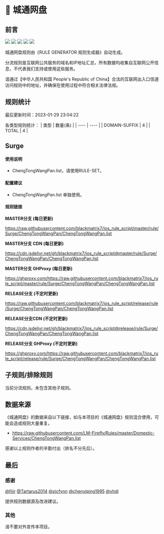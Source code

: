 # 🧸 城通网盘

## 前言

![](https://shields.io/badge/-移除重复规则-ff69b4) ![](https://shields.io/badge/-DOMAIN与DOMAIN--SUFFIX合并-green) ![](https://shields.io/badge/-DOMAIN--SUFFIX间合并-critical) ![](https://shields.io/badge/-DOMAIN--SUFFIX与DOMAIN--KEYWORD合并-blue) ![](https://shields.io/badge/-IP--CIDR(6)合并-blueviolet) 

城通网盘规则由《RULE GENERATOR 规则生成器》自动生成。

分流规则是互联网公共服务的域名和IP地址汇总，所有数据均收集自互联网公开信息，不代表我们支持或使用这些服务。

请通过【中华人民共和国 People's Republic of China】合法的互联网出入口信道访问规则中的地址，并确保在使用过程中符合相关法律法规。

## 规则统计

最后更新时间：2023-01-29 23:04:22

各类型规则统计：
| 类型 | 数量(条)  | 
| ---- | ----  |
| DOMAIN-SUFFIX | 4  | 
| TOTAL | 4  | 


## Surge 

#### 使用说明
- ChengTongWangPan.list，请使用RULE-SET。

#### 配置建议
- ChengTongWangPan.list 单独使用。

#### 规则链接
**MASTER分支 (每日更新)**

https://raw.githubusercontent.com/blackmatrix7/ios_rule_script/master/rule/Surge/ChengTongWangPan/ChengTongWangPan.list

**MASTER分支 CDN (每日更新)**

https://cdn.jsdelivr.net/gh/blackmatrix7/ios_rule_script@master/rule/Surge/ChengTongWangPan/ChengTongWangPan.list

**MASTER分支 GHProxy (每日更新)**

https://ghproxy.com/https://raw.githubusercontent.com/blackmatrix7/ios_rule_script/master/rule/Surge/ChengTongWangPan/ChengTongWangPan.list

**RELEASE分支 (不定时更新)**

https://raw.githubusercontent.com/blackmatrix7/ios_rule_script/release/rule/Surge/ChengTongWangPan/ChengTongWangPan.list

**RELEASE分支CDN (不定时更新)**

https://cdn.jsdelivr.net/gh/blackmatrix7/ios_rule_script@release/rule/Surge/ChengTongWangPan/ChengTongWangPan.list

**RELEASE分支 GHProxy (不定时更新)**

https://ghproxy.com/https://raw.githubusercontent.com/blackmatrix7/ios_rule_script/release/rule/Surge/ChengTongWangPan/ChengTongWangPan.list

## 子规则/排除规则


当前分流规则，未包含其他子规则。

## 数据来源

《城通网盘》的数据来自以下链接，如与本项目的《城通网盘》规则混合使用，可能会造成规则大量重复。

- https://raw.githubusercontent.com/LM-Firefly/Rules/master/Domestic-Services/ChengTongWangPan.list


感谢以上规则作者的辛勤付出（排名不分先后）。

## 最后

### 感谢

[@fiiir](https://github.com/fiiir) [@Tartarus2014](https://github.com/Tartarus2014) [@zjcfynn](https://github.com/zjcfynn) [@chenyiping1995](https://github.com/chenyiping1995) [@vhdj](https://github.com/vhdj)

提供规则数据源及改进建议。

### 其他

请不要对外宣传本项目。